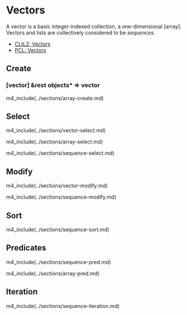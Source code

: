 # Vectors

A vector is a basic integer-indexed collection, a
one-dimensional [array]. Vectors and lists are collectively
considered to be *sequences*.

* [CLtL2: Vectors](http://www.cs.cmu.edu/Groups/AI/html/cltl/clm/node30.html)
* [PCL: Vectors](http://www.gigamonkeys.com/book/collections.html#vectors)

## Create

### [vector] &rest objects\* => vector

m4_include(../sections/array-create.md)

## Select

m4_include(../sections/vector-select.md)

m4_include(../sections/array-select.md)

m4_include(../sections/sequence-select.md)

## Modify

m4_include(../sections/vector-modify.md)

m4_include(../sections/sequence-modify.md)


## Sort

m4_include(../sections/sequence-sort.md)


## Predicates

m4_include(../sections/sequence-pred.md)

m4_include(../sections/array-pred.md)

## Iteration

m4_include(../sections/sequence-iteration.md)
